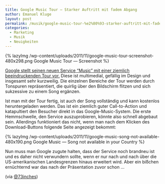 ```yaml
---
title: Google Music Tour – Starker Auftritt mit fadem Abgang
author: Emanuel Kluge
layout: post
permalink: /musik/google-music-tour-%e2%80%93-starker-auftritt-mit-fadem-abgang/
categories:
  - Marketing
  - Musik
  - Neuigkeiten
---
```


{% lazyImg /wp-content/uploads/2011/11/google-music-tour-screenshot-480x298.png Google Music Tour &mdash; Screenshot %}

[Google stellt seinen neuen Service &ldquo;Music&rdquo; mit einer ziemlich beeindruckenden Tour vor.][google_music] Diese ist multimedial, gefällig im Design und insgesamt sehr kurzweilig. Die einzelnen Bereiche der Tour werden durch Tonspuren repräsentiert, die quirlig über den Bildschirm flitzen und sich sukzessive zu einem Song ergänzen.

Ist man mit der Tour fertig, ist auch der Song vollständig und kann kostenlos heruntergeladen werden. Das ist ein ziemlich guter Call-to-Action und katapultiert den Besucher direkt in das Google-Music-System. Die erste Hemmschwelle, den Service auszuprobieren, könnte also schnell abgebaut sein. Allerdings funktioniert das nicht, wenn man nach dem Klicken des Download-Buttons folgende Seite angezeigt bekommt:

{% lazyImg /wp-content/uploads/2011/11/google-music-song-not-available-480x190.png Google Music &mdash; Song not available in your Country %}

Nun muss man Google zugute halten, dass der Service noch brandneu ist und es daher nicht verwundern sollte, wenn er nur nach und nach über die US-amerikanischen Landesgrenzen hinaus erweitert wird. Aber ein bißchen ernüchternd war das nach der Präsentation zuvor schon &hellip;

(via [@73inches][73inches])

[google_music]: http://music.google.com/about/tour/
[73inches]: https://twitter.com/73inches/status/138640845875331073
